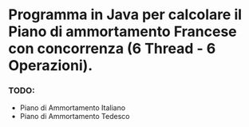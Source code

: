 # Programma in Java per calcolare il Piano di ammortamento Francese con concorrenza (6 Thread - 6 Operazioni).

### TODO:
- Piano di Ammortamento Italiano
- Piano di Ammortamento Tedesco
